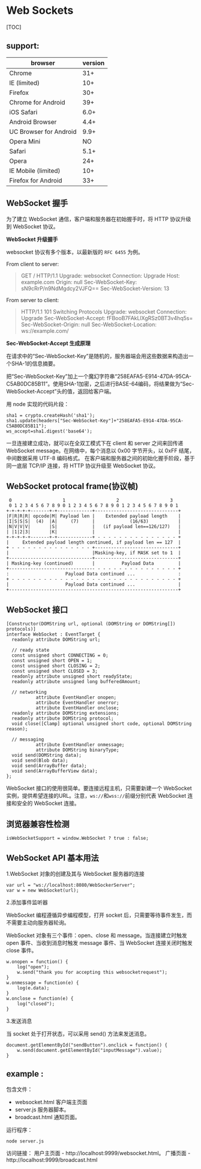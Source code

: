 # Web Sockets
[TOC]

## support:
browser      | version
---------    | -----
Chrome | 31+
IE (limited) | 10+
Firefox | 30+
Chrome for Android | 39+
iOS Safari | 6.0+
Android Browser | 4.4+
UC Browser for Android | 9.9+
Opera Mini | NO
Safari | 5.1+
Opera | 24+
IE Mobile (limited) | 10+
Firefox for Android | 33+

## WebSocket 握手
为了建立 WebSocket 通信，客户端和服务器在初始握手时，将 HTTP 协议升级到 WebSocket 协议。

**WebSocket 升级握手**

websocket 协议有多个版本，以最新版的 `RFC 6455` 为例。

From client to server:
> GET / HTTP/1.1
Upgrade: websocket
Connection: Upgrade
Host: example.com
Origin: null
Sec-WebSocket-Key: sN9cRrP/n9NdMgdcy2VJFQ==
Sec-WebSocket-Version: 13

From server to client:
> HTTP/1.1 101 Switching Protocols
Upgrade: websocket
Connection: Upgrade
Sec-WebSocket-Accept: fFBooB7FAkLlXgRSz0BT3v4hq5s=
Sec-WebSocket-Origin: null
Sec-WebSocket-Location: ws://example.com/


**Sec-WebSocket-Accept 生成原理**

在请求中的“Sec-WebSocket-Key”是随机的，服务器端会用这些数据来构造出一个SHA-1的信息摘要。

把“Sec-WebSocket-Key”加上一个魔幻字符串“258EAFA5-E914-47DA-95CA-C5AB0DC85B11”。使用SHA-1加密，之后进行BASE-64编码，将结果做为“Sec-WebSocket-Accept”头的值，返回给客户端。

用 node 实现的代码片段：
```
sha1 = crypto.createHash('sha1');
sha1.update(headers["Sec-WebSocket-Key"]+"258EAFA5-E914-47DA-95CA-C5AB0DC85B11");
ws_accept=sha1.digest('base64');
```


一旦连接建立成功，就可以在全双工模式下在 client 和 server 之间来回传递 WebSocket message。在网络中，每个消息以 0x00 字节开头，以 0xFF 结尾，中间数据采用 UTF-8 编码格式。
在客户端和服务器之间的初始化握手阶段，基于同一底层 TCP/IP 连接，将 HTTP 协议升级至 WebSocket 协议。

## WebSocket protocal frame(协议帧)

     0                   1                   2                   3
     0 1 2 3 4 5 6 7 8 9 0 1 2 3 4 5 6 7 8 9 0 1 2 3 4 5 6 7 8 9 0 1
    +-+-+-+-+-------+-+-------------+-------------------------------+
    |F|R|R|R| opcode|M| Payload len |    Extended payload length    |
    |I|S|S|S|  (4)  |A|     (7)     |             (16/63)           |
    |N|V|V|V|       |S|             |   (if payload len==126/127)   |
    | |1|2|3|       |K|             |                               |
    +-+-+-+-+-------+-+-------------+ - - - - - - - - - - - - - - - +
    |     Extended payload length continued, if payload len == 127  |
    + - - - - - - - - - - - - - - - +-------------------------------+
    |                               |Masking-key, if MASK set to 1  |
    +-------------------------------+-------------------------------+
    | Masking-key (continued)       |          Payload Data         |
    +-------------------------------- - - - - - - - - - - - - - - - +
    :                     Payload Data continued ...                :
    + - - - - - - - - - - - - - - - - - - - - - - - - - - - - - - - +
    |                     Payload Data continued ...                |
    +---------------------------------------------------------------+


## WebSocket 接口
```
[Constructor(DOMString url, optional (DOMString or DOMString[]) protocols)]
interface WebSocket : EventTarget {
  readonly attribute DOMString url;

  // ready state
  const unsigned short CONNECTING = 0;
  const unsigned short OPEN = 1;
  const unsigned short CLOSING = 2;
  const unsigned short CLOSED = 3;
  readonly attribute unsigned short readyState;
  readonly attribute unsigned long bufferedAmount;

  // networking
           attribute EventHandler onopen;
           attribute EventHandler onerror;
           attribute EventHandler onclose;
  readonly attribute DOMString extensions;
  readonly attribute DOMString protocol;
  void close([Clamp] optional unsigned short code, optional DOMString reason);

  // messaging
           attribute EventHandler onmessage;
           attribute DOMString binaryType;
  void send(DOMString data);
  void send(Blob data);
  void send(ArrayBuffer data);
  void send(ArrayBufferView data);
};
```
WebSocket 接口的使用很简单。要连接远程主机，只需要新建一个 WebSocket 实例，提供希望连接的URL。注意，`ws://`和`wss://`前缀分别代表 WebSocket 连接和安全的 WebSocket 连接。

## 浏览器兼容性检测
```
isWebSocketSupport = window.WebSocket ? true : false;
```

## WebSocket API 基本用法

1.WebSocket 对象的创建及其与 WebSocket 服务器的连接

```
var url = "ws://localhost:8080/WebSockerServer";
var w = new WebSocket(url);
```

2.添加事件监听器

WebSocket 编程遵循异步编程模型，打开 socket 后，只需要等待事件发生，而不需要主动向服务器轮询。

WebSocket 对象有三个事件：open、close 和 message。当连接建立时触发 open 事件、当收到消息时触发 message 事件、当 WebSocket 连接关闭时触发 close 事件。
```
w.onopen = function() {
    log("open");
    w.send("thank you for accepting this websocketrequest");
}
w.onmessage = function(e) {
    log(e.data);
}
w.onclose = function(e) {
    log("closed");
}
```

3.发送消息

当 socket 处于打开状态，可以采用 send() 方法来发送消息。
```
document.getElementById("sendButton").onclick = function() {
    w.send(document.getElementById("inputMessage").value);
}
```

## example :
包含文件：

- websocket.html
    客户端主页面
- server.js
    服务器脚本。
- broadcast.html
    通知页面。

运行程序：
```
node server.js
```
访问链接： 
用户主页面 - http://localhost:9999/websocket.html。
广播页面 - http://localhost:9999/broadcast.html
